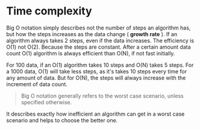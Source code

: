 # Time complexity

Big O notation simply describes not the number of steps an algorithm has, but how the steps increases as the data change \( **growth rate** \). If an algorithm always takes 2 steps, even if the data increases. The efficiency is O\(1\) not O\(2\). Because the steps are constant. After a certain amount data count O\(1\) algorithm is always efficient than O\(N\), if not fast initially.

For 100 data, if an O\(1\) algorithm takes 10 steps and O\(N\) takes 5 steps. For a 1000 data, O\(1\) will take less steps, as it's takes 10 steps every time for any amount of data. But for O\(N\), the steps will always increase with the increment of data count.

> Big O notation generally refers to the worst case scenario, unless specified otherwise.

It describes exactly how inefficient an algorithm can get in a worst case scenario and helps to choose the better one.

